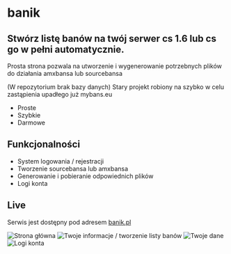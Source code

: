 # banik
## Stwórz listę banów na twój serwer cs 1.6 lub cs go w pełni automatycznie.

Prosta strona pozwala na utworzenie i wygenerowanie potrzebnych plików do działania amxbansa lub sourcebansa

(W repozytorium brak bazy danych)
Stary projekt robiony na szybko w celu zastąpienia upadłego już mybans.eu

- Proste
- Szybkie
- Darmowe

## Funkcjonalności

- System logowania / rejestracji
- Tworzenie sourcebansa lub amxbansa
- Generowanie i pobieranie odpowiednich plików
- Logi konta

## Live

Serwis jest dostępny pod adresem [banik.pl](https://banik.pl)


![Strona główna](https://i.imgur.com/h3J4C7T.png)
![Twoje informacje / tworzenie listy banów](https://i.imgur.com/qntyR9u.png)
![Twoje dane](https://i.imgur.com/eyzdhe4.png)
![Logi konta](https://i.imgur.com/3mh6iUk.png)
